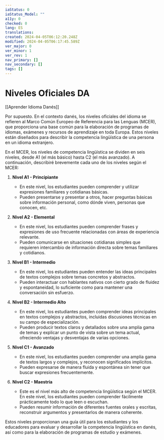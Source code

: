 ```yaml
---
iaStatus: 0
iaStatus_Model: ""
a11y: 0
checked: 0
lang: ES
translations: 
created: 2024-04-05T06:12:20.248Z
modified: 2024-04-05T06:17:45.589Z
ver_major: 0
ver_minor: 1
ver_rev: 1
nav_primary: []
nav_secondary: []
tags: []
---
```

# Niveles Oficiales DA

[[Aprender Idioma Danés]]

Por supuesto. En el contexto danés, los niveles oficiales del idioma se refieren al Marco Común Europeo de Referencia para las Lenguas (MCER), que proporciona una base común para la elaboración de programas de idiomas, exámenes y recursos de aprendizaje en toda Europa. Estos niveles están diseñados para describir la competencia lingüística de una persona en un idioma extranjero.

En el MCER, los niveles de competencia lingüística se dividen en seis niveles, desde A1 (el más básico) hasta C2 (el más avanzado). A continuación, describiré brevemente cada uno de los niveles según el MCER:

1. **Nivel A1 - Principiante**
   - En este nivel, los estudiantes pueden comprender y utilizar expresiones familiares y cotidianas básicas.
   - Pueden presentarse y presentar a otros, hacer preguntas básicas sobre información personal, como dónde viven, personas que conocen, etc.

2. **Nivel A2 - Elemental**
   - En este nivel, los estudiantes pueden comprender frases y expresiones de uso frecuente relacionadas con áreas de experiencia relevante.
   - Pueden comunicarse en situaciones cotidianas simples que requieren intercambio de información directa sobre temas familiares y cotidianos.

3. **Nivel B1 - Intermedio**
   - En este nivel, los estudiantes pueden entender las ideas principales de textos complejos sobre temas concretos y abstractos.
   - Pueden interactuar con hablantes nativos con cierto grado de fluidez y espontaneidad, lo suficiente como para mantener una conversación sin esfuerzo.

4. **Nivel B2 - Intermedio Alto**
   - En este nivel, los estudiantes pueden comprender ideas principales en textos complejos y abstractos, incluidas discusiones técnicas en su campo de especialización.
   - Pueden producir textos claros y detallados sobre una amplia gama de temas y explicar un punto de vista sobre un tema actual, ofreciendo ventajas y desventajas de varias opciones.

5. **Nivel C1 - Avanzado**
   - En este nivel, los estudiantes pueden comprender una amplia gama de textos largos y complejos, y reconocen significados implícitos.
   - Pueden expresarse de manera fluida y espontánea sin tener que buscar expresiones frecuentemente.

6. **Nivel C2 - Maestría**
   - Este es el nivel más alto de competencia lingüística según el MCER. En este nivel, los estudiantes pueden comprender fácilmente prácticamente todo lo que leen o escuchan.
   - Pueden resumir información de diferentes fuentes orales y escritas, reconstruir argumentos y presentarlos de manera coherente.

Estos niveles proporcionan una guía útil para los estudiantes y los educadores para evaluar y desarrollar la competencia lingüística en danés, así como para la elaboración de programas de estudio y exámenes.